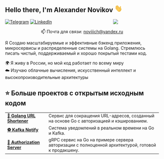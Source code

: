 <h2> Hello there, I'm Alexander Novikov <img src="https://raw.githubusercontent.com/ABSphreak/ABSphreak/master/gifs/Hi.gif" height="25px"></h2>

<img align="right" src="https://media2.giphy.com/media/zhYSVCirREeIZtONCI/giphy.gif" width='150'/> 

[
![Telegram](https://img.shields.io/badge/Telegram-2CA5E0?style=for-the-badge&logo=telegram&logoColor=white)](https://t.me/alexnoviich) [ ![LinkedIn](https://img.shields.io/badge/LinkedIn-4682B4?style=for-the-badge&logo=linkedin&logoColor=white)](https://www.linkedin.com/in/alex-novikov-3370a136b/)
<p align='center'>
   📫 Почта для связи: <a href='mailto:noviiich@yandex.ru'>noviiich@yandex.ru</a>
</p>

Я Создаю масштабируемые и эффективные бэкенд приложения, микросервисы и распределенные системы на Golang. Стремлюсь писать чистый, поддерживаемый и хорошо покрытый тестами код. 

🌍 Я живу в России, но мой код работает по всему миру <br>
☁️ Изучаю облачные вычисления, искусственный интеллект и высокопроизводительные архитектуры <br>

## ⭐️ Больше проектов с открытым исходным кодом

<table>
  <tbody>
    <tr>
      <td><a href="https://github.com/Noviiich/golang-url-shortener"><b>🚀 Golang URL Shortener</b></a></td>
      <td>Сервис для сокращения URL-адресов, созданный на основе Go с авторизацией и кэшированием.</td>
    </tr>
    <tr>
      <td><a href="https://github.com/Noviiich/kafka-notify"><b>⚽️ Kafka Notify</b></a></td>
      <td>Система уведомлений в реальном времени на Go и Kafka. </td>
    </tr>
    <tr>
      <td><a href="https://github.com/Noviiich/sso"><b>🤖 Authorization Server</b></a></td>
      <td>gRPC сервис на Go на примере сервера авторизации с полноценной архитектурой, готовой к продакшену. </td>
    </tr>
  </tbody>
</table>